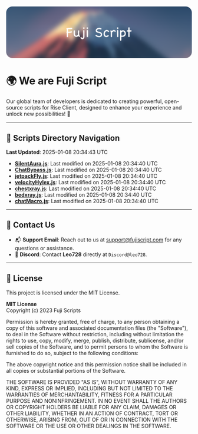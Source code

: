 ![Banner](.github/b.webp)

# 🌍 **We are Fuji Script**

Our global team of developers is dedicated to creating powerful, open-source scripts for Rise Client, designed to enhance your experience and unlock new possibilities! 🌟

---
<!-- SCRIPTS_NAVIGATION_START -->
## 📂 **Scripts Directory Navigation**

**Last Updated**: 2025-01-08 20:34:43 UTC

- **[SilentAura.js](scripts/SilentAura.js)**: Last modified on 2025-01-08 20:34:40 UTC
- **[ChatBypass.js](scripts/ChatBypass.js)**: Last modified on 2025-01-08 20:34:40 UTC
- **[jetpackFly.js](scripts/jetpackFly.js)**: Last modified on 2025-01-08 20:34:40 UTC
- **[velocityHylex.js](scripts/velocityHylex.js)**: Last modified on 2025-01-08 20:34:40 UTC
- **[chestxray.js](scripts/chestxray.js)**: Last modified on 2025-01-08 20:34:40 UTC
- **[bedxray.js](scripts/bedxray.js)**: Last modified on 2025-01-08 20:34:40 UTC
- **[chatMacro.js](scripts/chatMacro.js)**: Last modified on 2025-01-08 20:34:40 UTC

<!-- SCRIPTS_NAVIGATION_END -->

---

## 💬 **Contact Us**  
- 📬 **Support Email**: Reach out to us at [support@fujiscript.com](mailto:support@fujiscript.com) for any questions or assistance.  
- 💬 **Discord**: Contact **Leo728** directly at `Discord@leo728`.

---

## 📜 **License**

This project is licensed under the MIT License.  

**MIT License**  
Copyright (c) 2023 Fuji Scripts  

Permission is hereby granted, free of charge, to any person obtaining a copy of this software and associated documentation files (the "Software"), to deal in the Software without restriction, including without limitation the rights to use, copy, modify, merge, publish, distribute, sublicense, and/or sell copies of the Software, and to permit persons to whom the Software is furnished to do so, subject to the following conditions:  

The above copyright notice and this permission notice shall be included in all copies or substantial portions of the Software.  

THE SOFTWARE IS PROVIDED "AS IS", WITHOUT WARRANTY OF ANY KIND, EXPRESS OR IMPLIED, INCLUDING BUT NOT LIMITED TO THE WARRANTIES OF MERCHANTABILITY, FITNESS FOR A PARTICULAR PURPOSE AND NONINFRINGEMENT. IN NO EVENT SHALL THE AUTHORS OR COPYRIGHT HOLDERS BE LIABLE FOR ANY CLAIM, DAMAGES OR OTHER LIABILITY, WHETHER IN AN ACTION OF CONTRACT, TORT OR OTHERWISE, ARISING FROM, OUT OF OR IN CONNECTION WITH THE SOFTWARE OR THE USE OR OTHER DEALINGS IN THE SOFTWARE.  
